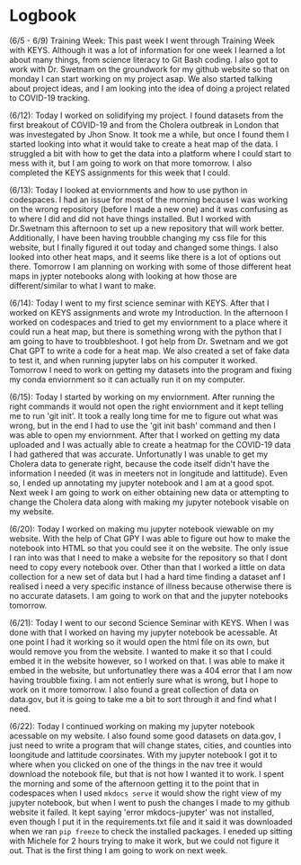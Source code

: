 # Logbook

(6/5 - 6/9) Training Week: This past week I went through Training Week with KEYS. Although it was a lot of information for one week I learned a lot about many things, from science literacy to Git Bash coding. I also got to work with Dr. Swetnam on the groundwork for my github website so that on monday I can start working on my project asap. We also started talking about project ideas, and I am looking into the idea of doing a project related to COVID-19 tracking. 

(6/12): Today I worked on solidifying my project. I found datasets from the first breakout of COVID-19 and from the Cholera outbreak in London that was investegated by Jhon Snow. It took me a while, but once I found them I started looking into what it would take to create a heat map of the data. I struggled a bit with how to get the data into a platform where I could start to mess with it, but I am going to work on that more tomorrow. I also completed the KEYS assignments for this week that I could.

(6/13): Today I looked at enviornments and how to use python in codespaces. I had an issue for most of the morning because I was working on the wrong repository (before I made a new one) and it was confusing as to where I did and did not have things installed. But I worked with Dr.Swetnam this afternoon to set up a new repository that will work better. Additionally, I have been having troubble changing my css file for this website, but I finally figured it out today and changed some things. I also looked into other heat maps, and it seems like there is a lot of options out there. Tomorrow I am planning on working with some of those different heat maps in jypter notebooks along with looking at how those are different/similar to what I want to make.

(6/14): Today I went to my first science seminar with KEYS. After that I worked on KEYS assignments and wrote my Introduction. In the afternoon I worked on codespaces and tried to get my enviornment to a place where it could run a heat map, but there is something wrong with the python that I am going to have to troubbleshoot. I got help from Dr. Swetnam and we got Chat GPT to write a code for a heat map. We also created a set of fake data to test it, and when running jupyter labs on his computer it worked. Tomorrow I need to work on getting my datasets into the program and fixing my conda enviornment so it can actually run it on my computer.

(6/15): Today I started by working on my enviornment. After running the right commands it would not open the right enviornment and it kept telling me to run 'git init'. It took a really long time for me to figure out what was wrong, but in the end I had to use the 'git init bash' command and then I was able to open my enviornment. After that I worked on getting my data uploaded and I was actually able to create a heatmap for the COVID-19 data I had gathered that was accurate. Unfortunatly I was unable to get my Cholera data to generate right, because the code itself didn't have the information I needed (it was in meeters not in longitude and lattitude). Even so, I ended up annotating my jupyter notebook and I am at a good spot. Next week I am going to work on either obtaining new data or attempting to change the Cholera data along with making my jupyter notebook visable on my website.

(6/20): Today I worked on making mu jupyter notebook viewable on my website. With the help of Chat GPY I was able to figure out how to make the notebook into HTML so that you could see it on the website. The only issue I ran into was that I need to make a website for the repository so that I dont need to copy every notebook over. Other than that I worked a little on data collection for a new set of data but I had a hard time finding a dataset anf I realised i need a very specific instance of illness because otherwise there is no accurate datasets. I am going to work on that and the jupyter notebooks tomorrow.

(6/21): Today I went to our second Science Seminar with KEYS. When I was done with that I worked on having my jupyter notebook be acessable. At one point I had it working so it would open the html file on its own, but would remove you from the website. I wanted to make it so that I could embed it in the website however, so I worked on that. I was able to make it embed in the website, but unfortunatley there was a 404 error that I am now having troubble fixing. I am not entierly sure what is wrong, but I hope to work on it more tomorrow. I also found a great collection of data on data.gov, but it is going to take me a bit to sort through it and find what I need.

(6/22): Today I continued working on making my jupyter notebook acessable on my website. I also found some good datasets on data.gov, I just need to write a program that will change states, cities, and counties into loongitude and lattitude coorsinates. With my jupyter notebook I got it to where when you clicked on one of the things in the nav tree it would download the notebook file, but that is not how I wanted it to work. I spent the morning and some of the afternoon getting it to the point that in codespaces when I used `mkdocs serve` it would show the right view of my jupyter notebook, but when I went to push the changes I made to my github website it failed. It kept saying 'error mkdocs-jupyter' was not installed, even though I put it in the requirements.txt file and it said it was downloaded when we ran `pip freeze` to check the installed packages. I eneded up sitting with Michele for 2 hours trying to make it work, but we could not figure it out. That is the first thing I am going to work on next week.
